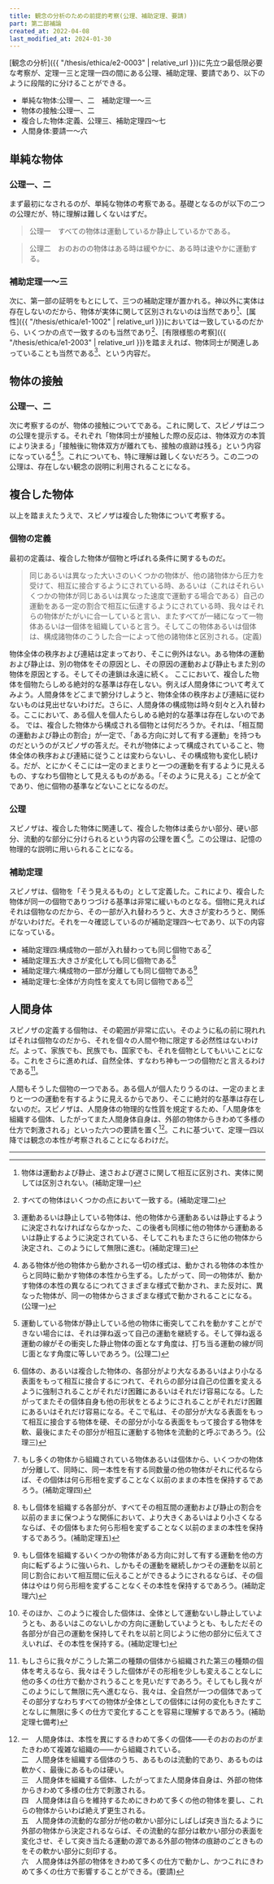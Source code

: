 ```yaml
---
title: 観念の分析のための前提的考察(公理、補助定理、要請)
part: 第二部補論
created_at: 2022-04-08
last_modified_at: 2024-01-30
---
```


[観念の分析]({{ "/thesis/ethica/e2-0003" | relative_url }})に先立つ最低限必要な考察が、定理一三と定理一四の間にある公理、補助定理、要請であり、以下のように段階的に分けることができる。

- 単純な物体:公理一、二　補助定理一～三
- 物体の接触:公理一、二
- 複合した物体:定義、公理三、補助定理四～七
- 人間身体:要請一～六

## 単純な物体

### 公理一、二

まず最初になされるのが、単純な物体の考察である。基礎となるのが以下の二つの公理だが、特に理解は難しくないはずだ。

>公理一　すべての物体は運動しているか静止しているかである。

>公理二　おのおのの物体はある時は緩やかに、ある時は速やかに運動する。

### 補助定理一～三

次に、第一部の証明をもとにして、三つの補助定理が置かれる。神以外に実体は存在しないのだから、物体が実体に関して区別されないのは当然であり[^ref1]、[属性]({{ "/thesis/ethica/e1-1002" | relative_url }})においては一致しているのだから、いくつかの点で一致するのも当然であり[^ref2]、[有限様態の考察]({{ "/thesis/ethica/e1-2003" | relative_url }})を踏まえれば、物体同士が関連しあっていることも当然である[^ref3]、という内容だ。

[^ref1]:物体は運動および静止、速さおよび遅さに関して相互に区別され、実体に関しては区別されない。(補助定理一)

[^ref2]:すべての物体はいくつかの点において一致する。(補助定理二)

[^ref3]:運動あるいは静止している物体は、他の物体から運動あるいは静止するように決定されなければならなかった、この後者も同様に他の物体から運動あるいは静止するように決定されている、そしてこれもまたさらに他の物体から決定され、このようにして無限に進む。(補助定理三)

## 物体の接触

### 公理一、二

次に考察するのが、物体の接触についてである。これに関して、スピノザは二つの公理を提示する。それぞれ「物体同士が接触した際の反応は、物体双方の本質により決まる」「接触後に物体双方が離れても、接触の痕跡は残る」という内容になっている[^ref4] [^ref5]。これについても、特に理解は難しくないだろう。この二つの公理は、存在しない観念の説明に利用されることになる。

[^ref4]:ある物体が他の物体から動かされる一切の様式は、動かされる物体の本性からと同時に動かす物体の本性から生ずる。したがって、同一の物体が、動かす物体の本性の異なるにつれてさまざまな様式で動かされ、また反対に、異なった物体が、同一の物体からさまざまな様式で動かされることになる。(公理一)

[^ref5]:運動している物体が静止している他の物体に衝突してこれを動かすことができない場合には、それは弾ね返って自己の運動を継続する。そして弾ね返る運動の線がその衝突した静止物体の面となす角度は、打ち当る運動の線が同じ面となす角度に等しいであろう。(公理二)

## 複合した物体

以上を踏まえたうえで、スピノザは複合した物体について考察する。

### 個物の定義

最初の定義は、複合した物体が個物と呼ばれる条件に関するものだ。

>同じあるいは異なった大いさのいくつかの物体が、他の諸物体から圧力を受けて、相互に接合するようにされている時、あるいは（これはそれらいくつかの物体が同じあるいは異なった速度で運動する場合である）自己の運動をある一定の割合で相互に伝達するようにされている時、我々はそれらの物体がたがいに合一していると言い、またすべてが一緒になって一物体あるいは一個体を組織していると言う。そしてこの物体あるいは個体は、構成諸物体のこうした合一によって他の諸物体と区別される。(定義)

物体全体の秩序および連結は定まっており、そこに例外はない。ある物体の運動および静止は、別の物体をその原因とし、その原因の運動および静止もまた別の物体を原因とする。そしてその連鎖は永遠に続く。
ここにおいて、複合した物体を個物たらしめる絶対的な基準は存在しない。例えば人間身体について考えてみよう。人間身体をどこまで腑分けしようと、物体全体の秩序および連結に従わないものは見出せないわけだ。さらに、人間身体の構成物は時々刻々と入れ替わる。ここにおいて、ある個人を個人たらしめる絶対的な基準は存在しないのである。
では、複合した物体から構成される個物とは何だろうか。それは、「相互間の運動および静止の割合」が一定で、「ある方向に対して有する運動」を持つものだというのがスピノザの答えだ。それが物体によって構成されていること、物体全体の秩序および連結に従うことは変わらないし、その構成物も変化し続ける。だが、とにかくそこには一定のまとまりと一つの運動を有するように見えるもの、すなわち個物として見えるものがある。「そのように見える」ことが全てであり、他に個物の基準などないことになるのだ。

### 公理

スピノザは、複合した物体に関連して、複合した物体は柔らかい部分、硬い部分、流動的な部分に分けられるという内容の公理を置く[^ref6]。この公理は、記憶の物理的な説明に用いられることになる。

[^ref6]:個体の、あるいは複合した物体の、各部分がより大なるあるいはより小なる表面をもって相互に接合するにつれて、それらの部分は自己の位置を変えるように強制されることがそれだけ困難にあるいはそれだけ容易になる。したがってまたその個体自身も他の形状をとるようにされることがそれだけ困難にあるいはそれだけ容易になる。そこで私は、その部分が大なる表面をもって相互に接合する物体を硬、その部分が小なる表面をもって接合する物体を軟、最後にまたその部分が相互に運動する物体を流動的と呼ぶであろう。(公理三)

### 補助定理

スピノザは、個物を「そう見えるもの」として定義した。これにより、複合した物体が同一の個物でありつづける基準は非常に緩いものとなる。個物に見えればそれは個物なのだから、その一部が入れ替わろうと、大きさが変わろうと、関係がないわけだ。それを一々確認しているのが補助定理四～七であり、以下の内容になっている。

- 補助定理四:構成物の一部が入れ替わっても同じ個物である[^ref7]
- 補助定理五:大きさが変化しても同じ個物である[^ref8]
- 補助定理六:構成物の一部が分離しても同じ個物である[^ref9]
- 補助定理七:全体が方向性を変えても同じ個物である[^ref10]

[^ref7]:もし多くの物体から組織されている物体あるいは個体から、いくつかの物体が分離して、同時に、同一本性を有する同数量の他の物体がそれに代るならば、その個体は何ら形相を変ずることなく以前のままの本性を保持するであろう。(補助定理四)

[^ref8]:もし個体を組織する各部分が、すべてその相互間の運動および静止の割合を以前のままに保つような関係において、より大きくあるいはより小さくなるならば、その個体もまた何ら形相を変ずることなく以前のままの本性を保持するであろう。(補助定理五)

[^ref9]:もし個体を組織するいくつかの物体がある方向に対して有する運動を他の方向に転ずるように強いられ、しかもその運動を継続しかつその運動を以前と同じ割合において相互間に伝えることができるようにされるならば、その個体はやはり何ら形相を変ずることなくその本性を保持するであろう。(補助定理六)

[^ref10]:そのほか、このように複合した個体は、全体として運動ないし静止していようとも、あるいはこのないしかの方向に運動していようとも、もしただその各部分が自己の運動を保持してそれを以前と同じように他の部分に伝えてさえいれば、その本性を保持する。(補助定理七)

## 人間身体

スピノザの定義する個物は、その範囲が非常に広い。そのように私の前に現れればそれは個物なのだから、それを個々の人間や物に限定する必然性はないわけだ。よって、家族でも、民族でも、国家でも、それを個物としてもいいことになる。これをさらに進めれば、自然全体、すなわち神も一つの個物だと言えるわけである[^ref11]。

[^ref11]:もしさらに我々がこうした第二の種類の個体から組織された第三の種類の個体を考えるなら、我々はそうした個体がその形相を少しも変えることなしに他の多くの仕方で動かされうることを見いだすであろう。そしてもし我々がこのようにして無限に先へ進むなら、我々は、全自然が一つの個体であってその部分すなわちすべての物体が全体としての個体には何の変化もきたすことなしに無限に多くの仕方で変化することを容易に理解するであろう。(補助定理七備考)

人間もそうした個物の一つである。ある個人が個人たりうるのは、一定のまとまりと一つの運動を有するように見えるからであり、そこに絶対的な基準は存在しないのだ。スピノザは、人間身体の物理的な性質を規定するため、「人間身体を組織する個体、したがってまた人間身体自身は、外部の物体からきわめて多様の仕方で刺激される」といった六つの要請を置く[^ref12]。これに基づいて、定理一四以降では観念の本性が考察されることになるわけだ。

[^ref12]:一　人間身体は、本性を異にするきわめて多くの個体――そのおのおのがまたきわめて複雑な組織の――から組織されている。<br>
    二　人間身体を組織する個体のうち、あるものは流動的であり、あるものは軟かく、最後にあるものは硬い。<br>
    三　人間身体を組織する個体、したがってまた人間身体自身は、外部の物体からきわめて多様の仕方で刺激される。<br>
    四　人間身体は自らを維持するためにきわめて多くの他の物体を要し、これらの物体からいわば絶えず更生される。<br>
    五　人間身体の流動的な部分が他の軟かい部分にしばしば突き当たるように外部の物体から決定されるならば、その流動的な部分は軟かい部分の表面を変化させ、そして突き当たる運動の源である外部の物体の痕跡のごときものをその軟かい部分に刻印する。<br>
    六　人間身体は外部の物体をきわめて多くの仕方で動かし、かつこれにきわめて多くの仕方で影響することができる。(要請)

---
